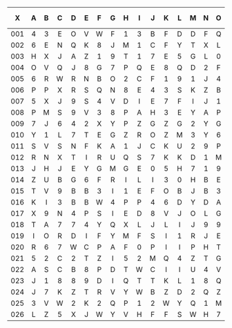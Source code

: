 |X|A|B|C|D|E|F|G|H|I|J|K|L|M|N|O|P|Q|R|S|T|U|V|W|X|Y|Z|--
--|:-------:|:-------:|:-------:|:-------:|:-------:|:-------:|:-------:|:-------:|:-------:|:-------:|:-------:|:-------:|:-------:|:-------:|:-------:|:-------:|:-------:|:-------:|:-------:|:-------:|:-------:|:-------:|:-------:|:-------:|:-------:|:-------:|:-------:|
|001|4|3|E|O|V|W|F|1|3|B|F|D|D|F|Q|A|R|5|J|U|M|S|2|M|0|2|
|002|6|E|N|Q|K|8|J|M|1|C|F|Y|T|X|L|Z|O|Q|B|W|V|R|1|O|K|E|
|003|H|X|J|A|Z|1|9|T|1|7|E|5|G|L|0|3|V|Y|D|8|6|P|A|V|A|6|
|004|O|V|Q|J|8|G|7|P|Q|E|8|Q|D|2|F|C|N|2|B|1|1|1|5|W|J|5|
|005|6|R|W|R|N|B|O|2|C|F|1|9|1|J|4|P|X|I|X|E|J|0|N|V|F|9|
|006|P|P|X|R|S|Q|N|8|E|4|3|S|K|Z|B|J|6|X|X|V|A|6|C|0|M|L|
|007|5|X|J|9|S|4|V|D|I|E|7|F|I|J|1|G|1|1|Z|Z|5|0|7|E|1|D|
|008|P|M|S|9|V|3|8|P|A|H|3|E|Y|A|P|T|0|A|T|7|X|M|Q|E|O|W|
|009|7|J|6|4|2|X|Y|P|Z|G|Z|G|2|Y|G|N|U|J|D|H|5|A|2|2|V|J|
|010|Y|1|L|7|T|E|G|Z|R|O|Z|M|3|Y|6|5|X|Z|W|A|H|C|K|4|5|U|
|011|S|V|S|N|F|K|A|1|J|C|K|U|2|9|P|G|0|H|S|E|1|7|U|J|2|T|
|012|R|N|X|T|I|R|U|Q|S|7|K|K|D|1|M|3|K|Y|Y|E|1|B|P|0|O|8|
|013|J|H|J|E|Y|G|M|G|E|0|5|H|7|1|9|U|I|3|D|D|0|0|I|M|1|U|
|014|Z|U|B|G|6|F|R|I|L|I|3|0|H|B|E|Z|9|W|F|A|V|W|K|T|Q|I|
|015|T|V|9|B|B|3|I|1|E|F|O|B|J|B|3|V|G|F|X|V|O|0|W|3|X|N|
|016|K|I|3|B|B|W|4|P|P|4|6|D|Y|D|A|G|T|J|B|5|D|W|Q|C|P|N|
|017|X|9|N|4|P|S|I|E|D|8|V|J|O|L|G|1|F|N|V|L|1|9|L|D|A|C|
|018|T|A|7|7|4|Y|Q|X|L|J|L|I|J|9|9|P|5|V|R|W|6|G|Z|E|M|D|
|019|I|O|R|D|I|F|Y|M|F|S|I|1|R|J|E|2|K|J|7|Y|D|R|Z|A|H|A|
|020|R|6|7|W|C|P|A|F|0|P|I|I|P|H|T|3|U|T|B|F|4|0|Z|W|K|9|
|021|5|2|C|2|T|Z|I|5|2|M|Q|4|Z|T|G|V|1|W|M|F|9|Q|Y|7|3|X|
|022|A|S|C|B|8|P|D|T|W|C|I|I|U|4|V|X|7|4|H|3|Z|0|J|2|Y|2|
|023|J|1|8|8|9|D|I|Q|T|T|K|L|1|8|Q|Y|S|0|K|E|Z|Q|M|Y|F|F|
|024|J|7|K|Z|T|R|V|Y|W|B|Z|D|2|Q|Z|T|U|U|H|R|0|9|U|R|6|D|
|025|3|V|W|2|K|2|Q|P|1|2|W|Y|Q|1|M|A|X|B|H|V|6|J|M|V|W|S|
|026|L|Z|5|X|J|W|Y|V|H|F|F|S|W|H|7|G|0|O|6|O|L|P|Z|5|Z|M|
